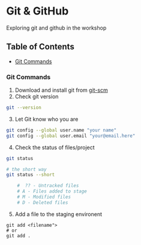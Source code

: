 # Git & GitHub

Exploring git and github in the workshop

## Table of Contents

- [Git Commands](#git-commands)

### Git Commands

1. Download and install git from [git-scm](https://git-scm.com/)
2. Check git version

```bash
git --version
```

3. Let Git know who you are

```bash
git config --global user.name "your name"
git config --global user.email "your@email.here"
```

4. Check the status of files/project

```bash
git status

# the short way
git status --short

    #  ?? - Untracked files
    # A - Files added to stage
    # M - Modified files
    # D - Deleted files
```

5. Add a file to the staging environent

```
git add <filename">
# or
git add .
```
